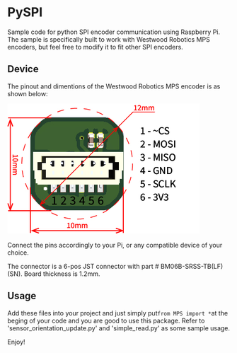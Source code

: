 # PySPI
Sample code for python SPI encoder communication using Raspberry Pi. The sample is specifically built to work with Westwood Robotics MPS encoders, but feel free to modify it to fit other SPI encoders.

## Device
The pinout and dimentions of the Westwood Robotics MPS encoder is as shown below:

![](images/Specs.jpg)

Connect the pins accordingly to your Pi, or any compatible device of your choice.

The connector is a 6-pos JST connector with part # BM06B-SRSS-TB(LF)(SN). Board thickness is 1.2mm.

## Usage
Add these files into your project and just simply put```from MPS import *```at the beging of your code and you are good to use this package. Refer to 'sensor_orientation_update.py' and 'simple_read.py' as some sample usage.

Enjoy!
